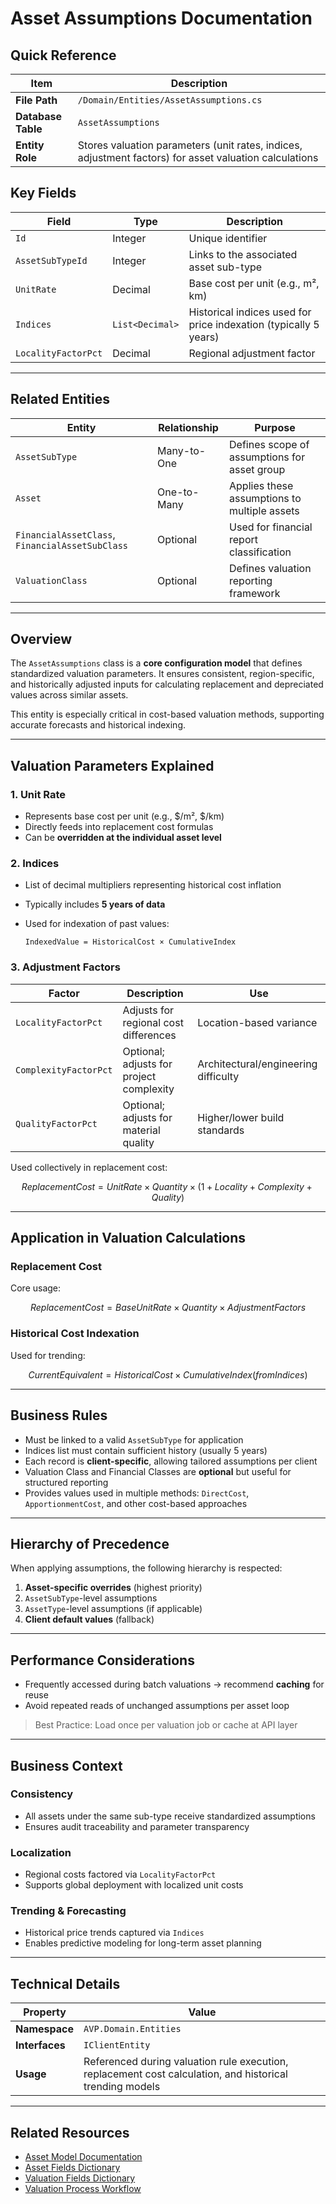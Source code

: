 # Asset Assumptions Documentation

## Quick Reference

| Item               | Description                                                                                            |
| ------------------ | ------------------------------------------------------------------------------------------------------ |
| **File Path**      | `/Domain/Entities/AssetAssumptions.cs`                                                                 |
| **Database Table** | `AssetAssumptions`                                                                                     |
| **Entity Role**    | Stores valuation parameters (unit rates, indices, adjustment factors) for asset valuation calculations |

## Key Fields

| Field               | Type          | Description                                                      |
| ------------------- | ------------- | ---------------------------------------------------------------- |
| `Id`                | Integer       | Unique identifier                                                |
| `AssetSubTypeId`    | Integer       | Links to the associated asset sub-type                           |
| `UnitRate`          | Decimal       | Base cost per unit (e.g., m², km)                                |
| `Indices`           | `List<Decimal>` | Historical indices used for price indexation (typically 5 years) |
| `LocalityFactorPct` | Decimal       | Regional adjustment factor                                       |

---

## Related Entities

| Entity                                          | Relationship | Purpose                                      |
| ----------------------------------------------- | ------------ | -------------------------------------------- |
| `AssetSubType`                                  | Many-to-One  | Defines scope of assumptions for asset group |
| `Asset`                                         | One-to-Many  | Applies these assumptions to multiple assets |
| `FinancialAssetClass`, `FinancialAssetSubClass` | Optional     | Used for financial report classification     |
| `ValuationClass`                                | Optional     | Defines valuation reporting framework        |

---

## Overview

The `AssetAssumptions` class is a **core configuration model** that defines standardized valuation parameters. It ensures consistent, region-specific, and historically adjusted inputs for calculating replacement and depreciated values across similar assets.

This entity is especially critical in cost-based valuation methods, supporting accurate forecasts and historical indexing.

---

## Valuation Parameters Explained

### 1. **Unit Rate**

* Represents base cost per unit (e.g., \$/m², \$/km)
* Directly feeds into replacement cost formulas
* Can be **overridden at the individual asset level**

### 2. **Indices**

* List of decimal multipliers representing historical cost inflation
* Typically includes **5 years of data**
* Used for indexation of past values:

  ```
  IndexedValue = HistoricalCost × CumulativeIndex
  ```

### 3. **Adjustment Factors**

| Factor                | Description                              | Use                                  |
| --------------------- | ---------------------------------------- | ------------------------------------ |
| `LocalityFactorPct`   | Adjusts for regional cost differences    | Location-based variance              |
| `ComplexityFactorPct` | Optional; adjusts for project complexity | Architectural/engineering difficulty |
| `QualityFactorPct`    | Optional; adjusts for material quality   | Higher/lower build standards         |

Used collectively in replacement cost:

```math
ReplacementCost = UnitRate × Quantity × (1 + Locality + Complexity + Quality)
```

---

## Application in Valuation Calculations

### Replacement Cost

Core usage:

```math
Replacement Cost = Base Unit Rate × Quantity × Adjustment Factors
```

### Historical Cost Indexation

Used for trending:

```math
Current Equivalent = Historical Cost × Cumulative Index (from Indices)
```

---

## Business Rules

* Must be linked to a valid `AssetSubType` for application
* Indices list must contain sufficient history (usually 5 years)
* Each record is **client-specific**, allowing tailored assumptions per client
* Valuation Class and Financial Classes are **optional** but useful for structured reporting
* Provides values used in multiple methods: `DirectCost`, `ApportionmentCost`, and other cost-based approaches

---

## Hierarchy of Precedence

When applying assumptions, the following hierarchy is respected:

1. **Asset-specific overrides** (highest priority)
2. `AssetSubType`-level assumptions
3. `AssetType`-level assumptions (if applicable)
4. **Client default values** (fallback)

---

## Performance Considerations

* Frequently accessed during batch valuations → recommend **caching** for reuse
* Avoid repeated reads of unchanged assumptions per asset loop

> Best Practice: Load once per valuation job or cache at API layer

---

## Business Context

### Consistency

* All assets under the same sub-type receive standardized assumptions
* Ensures audit traceability and parameter transparency

### Localization

* Regional costs factored via `LocalityFactorPct`
* Supports global deployment with localized unit costs

### Trending & Forecasting

* Historical price trends captured via `Indices`
* Enables predictive modeling for long-term asset planning

---

## Technical Details

| Property       | Value                                                                                                    |
| -------------- | -------------------------------------------------------------------------------------------------------- |
| **Namespace**  | `AVP.Domain.Entities`                                                                                    |
| **Interfaces** | `IClientEntity`                                                                                          |
| **Usage**      | Referenced during valuation rule execution, replacement cost calculation, and historical trending models |

---

## Related Resources

* [Asset Model Documentation](Asset)
* [Asset Fields Dictionary](../DataDictionary/Asset_Fields_Dictionary)
* [Valuation Fields Dictionary](../DataDictionary/Valuation_Fields_Dictionary)
* [Valuation Process Workflow](../Workflows/Valuation_Process_Workflow)

